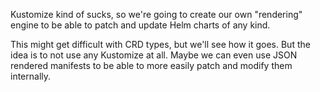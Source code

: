 Kustomize kind of sucks, so we're going to create our own "rendering" engine to be able to patch and update Helm charts of any kind.

This might get difficult with CRD types, but we'll see how it goes.
But the idea is to not use any Kustomize at all.
Maybe we can even use JSON rendered manifests to be able to more easily patch and modify them internally.